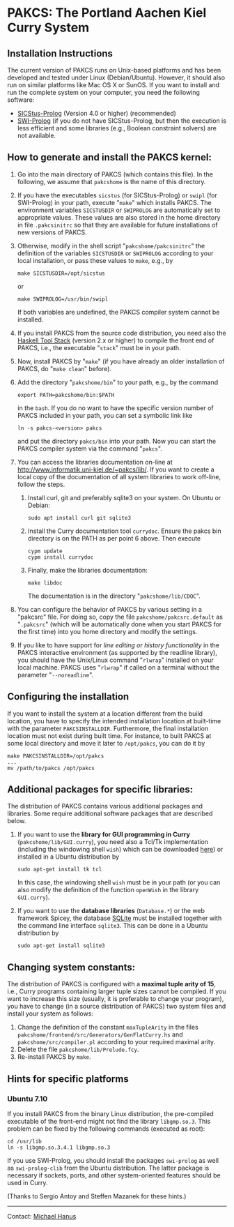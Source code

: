 PAKCS: The Portland Aachen Kiel Curry System
============================================

Installation Instructions
-------------------------

The current version of PAKCS runs on Unix-based platforms
and has been developed and tested under Linux (Debian/Ubuntu).
However, it should also run on similar platforms like Mac OS X or SunOS.
If you want to install and run the complete system
on your computer, you need the following software:

* [SICStus-Prolog](http://www.sics.se/sicstus.html)
  (Version 4.0 or higher) (recommended)
* [SWI-Prolog](http://www.swi-prolog.org)
  (if you do not have SICStus-Prolog, but then the execution is less
  efficient and some libraries (e.g., Boolean constraint solvers) are
  not available.


How to generate and install the PAKCS kernel:
---------------------------------------------

1. Go into the main directory of PAKCS (which contains
   this file). In the following, we assume that `pakcshome`
   is the name of this directory.

2. If you have the executables `sicstus` (for SICStus-Prolog)
   or `swipl` (for SWI-Prolog) in your path,
   execute "`make`" which installs PAKCS.
   The environment variables `SICSTUSDIR` or `SWIPROLOG` are automatically
   set to appropriate values. These values are also stored in the
   home directory in file `.pakcsinitrc` so that they are available
   for future installations of new versions of PAKCS.

3. Otherwise, modify in the shell script "`pakcshome/pakcsinitrc`"
   the definition of the variables `SICSTUSDIR` or `SWIPROLOG`
   according to your local installation, or pass these values to `make`,
   e.g., by

       make SICSTUSDIR=/opt/sicstus

   or

       make SWIPROLOG=/usr/bin/swipl

   If both variables are undefined, the PAKCS compiler system
   cannot be installed.

4. If you install PAKCS from the source code distribution, you need also the
   [Haskell Tool Stack](http://www.haskellstack.org/)
   (version 2.x or higher) to compile the front end of PAKCS,
   i.e., the executable "`stack`" must be in your path.

5. Now, install PAKCS by "`make`" (if you have already an older
   installation of PAKCS, do "`make clean`" before).

6. Add the directory "`pakcshome/bin`" to your path, e.g., by the command

       export PATH=pakcshome/bin:$PATH

   in the `bash`.
   If you do no want to have the specific version number of PAKCS
   included in your path, you can set a symbolic link like

       ln -s pakcs-<version> pakcs

   and put the directory `pakcs/bin` into your path.
   Now you can start the PAKCS compiler system via the command "`pakcs`".

7. You can access the libraries documentation on-line at
   <http://www.informatik.uni-kiel.de/~pakcs/lib/>.  If you want to
   create a local copy of the documentation of all system libraries
   to work off-line, follow the steps.

   1. Install curl, git and preferably sqlite3 on your system.
      On Ubuntu or Debian:

          sudo apt install curl git sqlite3

   2. Install the Curry documentation tool `currydoc`.
      Ensure the pakcs bin directory is on the PATH as per point 6 above.
      Then execute

          cypm update
          cypm install currydoc

   3. Finally, make the libraries documentation:

          make libdoc

      The documentation is in the directory "`pakcshome/lib/CDOC`".

8. You can configure the behavior of PAKCS by various setting
   in a "pakcsrc" file. For doing so, copy the file
   `pakcshome/pakcsrc.default` as "`.pakcsrc`"
   (which will be automatically done when you start PAKCS for the first time)
   into you home directory and modify the settings.

9. If you like to have support for _line editing or history functionality_
   in the PAKCS interactive environment (as supported by the readline
   library), you should have the Unix/Linux command "`rlwrap`" installed
   on your local machine. PAKCS uses "`rlwrap`" if called on a terminal
   without the parameter "`--noreadline`".


Configuring the installation
----------------------------

If you want to install the system at a location different from
the build location, you have to specify the intended installation
location at built-time with the parameter `PAKCSINSTALLDIR`.
Furthermore, the final installation location must not exist
during built time. For instance, to built PAKCS at some local directory
and move it later to `/opt/pakcs`, you can do it by

    make PAKCSINSTALLDIR=/opt/pakcs
    ...
    mv /path/to/pakcs /opt/pakcs


Additional packages for specific libraries:
-------------------------------------------

The distribution of PAKCS contains various additional packages
and libraries. Some require additional software packages that are
described below.

1. If you want to use the **library for GUI programming in Curry**
   (`pakcshome/lib/GUI.curry`), you need also a
   Tcl/Tk implementation (including the windowing shell `wish`)
   which can be downloaded
   [here](http://www.scriptics.com/software/tcltk/)) or
   installed in a Ubuntu distribution by

       sudo apt-get install tk tcl

   In this case, the windowing shell `wish` must be
   in your path (or you can also modify the definition of the
   function `openWish` in the library `GUI.curry`).

2. If you want to use the **database libraries** (`Database.*`)
   or the web framework Spicey, the database
   [SQLite](https://www.sqlite.org/) must be installed
   together with the command line interface `sqlite3`.
   This can be done in a Ubuntu distribution by

       sudo apt-get install sqlite3


Changing system constants:
--------------------------

The distribution of PAKCS is configured with a
**maximal tuple arity of 15**, i.e., Curry programs containing larger
tuple sizes cannot be compiled. If you want to increase this size
(usually, it is preferable to change your program), you have to change
(in a source distribution of PAKCS)
two system files and install your system as follows:

1. Change the definition of the constant `maxTupleArity` in the files
   `pakcshome/frontend/src/Generators/GenFlatCurry.hs`
   and `pakcshome/src/compiler.pl`
   according to your required maximal arity.
2. Delete the file `pakcshome/lib/Prelude.fcy`.
3. Re-install PAKCS by `make`.

Hints for specific platforms
----------------------------

### Ubuntu 7.10

If you install PAKCS from the binary Linux distribution,
the pre-compiled executable of the front-end might not find
the library `libgmp.so.3`. This problem can be fixed
by the following commands (executed as root):

    cd /usr/lib 
    ln -s libgmp.so.3.4.1 libgmp.so.3 

If you use SWI-Prolog, you should install the packages
`swi-prolog` as well as `swi-prolog-clib`
from the Ubuntu distribution.
The latter package is necessary if sockets, ports, and
other system-oriented features should be used in Curry.

(Thanks to Sergio Antoy and Steffen Mazanek for these hints.)

-------------------------------------------------------------

Contact: [Michael Hanus](http://www.informatik.uni-kiel.de/~mh/)
